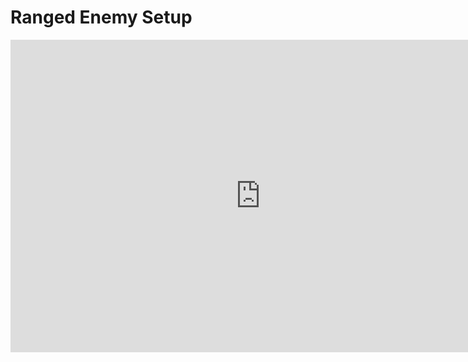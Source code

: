 # Ranged Enemy Setup

<iframe width="800" height="500" src="https://www.youtube.com/embed/xRIO5_v-jFQ?si=hCUIkhKGIRu_P4kH" title="YouTube video player" frameborder="0" allow="accelerometer; autoplay; clipboard-write; encrypted-media; gyroscope; picture-in-picture; web-share" allowfullscreen=""></iframe>